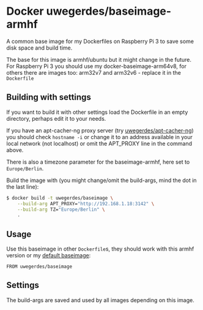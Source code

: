 # Docker uwegerdes/baseimage-armhf

A common base image for my Dockerfiles on Raspberry Pi 3 to save some disk space and build time.

The base for this image is armhf/ubuntu but it might change in the future. For Raspberry Pi 3 you should use my docker-baseimage-arm64v8, for others there are images too: arm32v7 and arm32v6 - replace it in the `Dockerfile`

## Building with settings

If you want to build it with other settings load the Dockerfile in an empty directory, perhaps edit it to your needs.

If you have an apt-cacher-ng proxy server (try [uwegerdes/apt-cacher-ng](https://github.com/UweGerdes/docker-apt-cacher-ng)) you should check `hostname -i` or change it to an address available in your local network (not localhost) or omit the APT_PROXY line in the command above.

There is also a timezone parameter for the baseimage-armhf, here set to `Europe/Berlin`.

Build the image with (you might change/omit the build-args, mind the dot in the last line):

```bash
$ docker build -t uwegerdes/baseimage \
	--build-arg APT_PROXY="http://192.168.1.18:3142" \
	--build-arg TZ="Europe/Berlin" \
	.
```

## Usage

Use this baseimage in other `Dockerfile`s, they should work with this armhf version or my [default baseimage](https://github.com/UweGerdes/docker-baseimage):

```
FROM uwegerdes/baseimage
```

## Settings

The build-args are saved and used by all images depending on this image.

